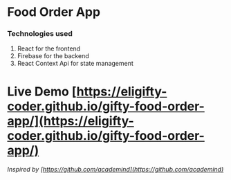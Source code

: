 # Food Order App
### Technologies used
1. React for the frontend
2. Firebase for the backend
3. React Context Api for state management
# Live Demo  [https://eligifty-coder.github.io/gifty-food-order-app/](https://eligifty-coder.github.io/gifty-food-order-app/)
*Inspired by [https://github.com/academind](https://github.com/academind)*
